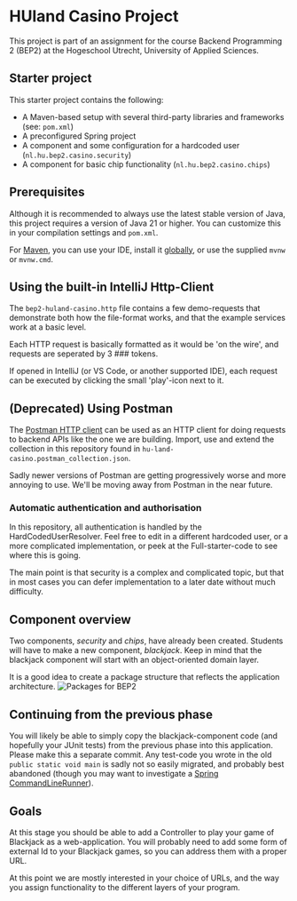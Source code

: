 # HUland Casino Project
This project is part of an assignment for the
course Backend Programming 2 (BEP2) at the
Hogeschool Utrecht, University of Applied Sciences.

## Starter project
This starter project contains the following:

* A Maven-based setup with several 
third-party libraries and frameworks (see: `pom.xml`)
* A preconfigured Spring project
* A component and some configuration for a hardcoded user (`nl.hu.bep2.casino.security`)
* A component for basic 
chip functionality (`nl.hu.bep2.casino.chips`)

## Prerequisites
Although it is recommended to always use the latest stable version
of Java, this project requires a version of Java 21 or higher.
You can customize this in your compilation settings and `pom.xml`.

For [Maven](https://maven.apache.org/guides/getting-started/maven-in-five-minutes.html),
you can use your IDE, install it [globally](https://maven.apache.org/download.cgi), 
or use the supplied `mvnw` or `mvnw.cmd`.

## Using the built-in IntelliJ Http-Client
The `bep2-huland-casino.http` file contains a few demo-requests that demonstrate both
how the file-format works, and that the example services work at a basic level.

Each HTTP request is basically formatted as it would be 'on the wire', and requests are 
seperated by 3 ### tokens. 

If opened in IntelliJ (or VS Code, or another supported IDE), each request can be executed by clicking
the small 'play'-icon next to it.

## (Deprecated) Using Postman
The [Postman HTTP client](https://www.postman.com/product/rest-client/) 
can be used as an HTTP client for doing
requests to backend APIs like the one we are building.
Import, use and extend the collection in this repository
found in `hu-land-casino.postman_collection.json`.

Sadly newer versions of Postman are getting progressively worse and more annoying to use.
We'll be moving away from Postman in the near future.

### Automatic authentication and authorisation
In this repository, all authentication is handled by the HardCodedUserResolver. Feel free to 
edit in a different hardcoded user, or a more complicated implementation, 
or peek at the Full-starter-code to see where this is going.

The main point is that security is a complex and complicated topic, but that in most cases you 
can defer implementation to a later date without much difficulty.

## Component overview
Two components, *security* and *chips*, have already been created.
Students will have to make a new component, *blackjack*.
Keep in mind that the blackjack component will start with
an object-oriented domain layer.

It is a good idea to create a package structure that reflects
the application architecture.
![Packages for BEP2](docs/bep2-updated-packages.png)

## Continuing from the previous phase

You will likely be able to simply copy the blackjack-component code (and hopefully your JUnit tests) from the previous phase
into this application. Please make this a separate commit. Any test-code you wrote in the old `public static void main`
is sadly not so easily migrated, and probably best abandoned (though you may want to investigate a 
[Spring CommandLineRunner](https://www.baeldung.com/spring-boot-console-app#console-application)).

## Goals

At this stage you should be able to add a Controller to play your game of Blackjack as a web-application. You will
probably need to add some form of external Id to your Blackjack games, so you can address them with a proper URL.

At this point we are mostly interested in your choice of URLs, and the way you assign functionality to the different layers
of your program.
